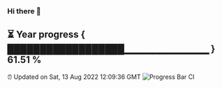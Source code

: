 ### Hi there 👋
⏳ Year progress { ██████████████████▁▁▁▁▁▁▁▁▁▁▁▁ } 61.51 %
---
⏰ Updated on Sat, 13 Aug 2022 12:09:36 GMT
![Progress Bar CI](https://github.com/Moyi321/Moyi321/workflows/Progress%20Bar%20CI/badge.svg)
